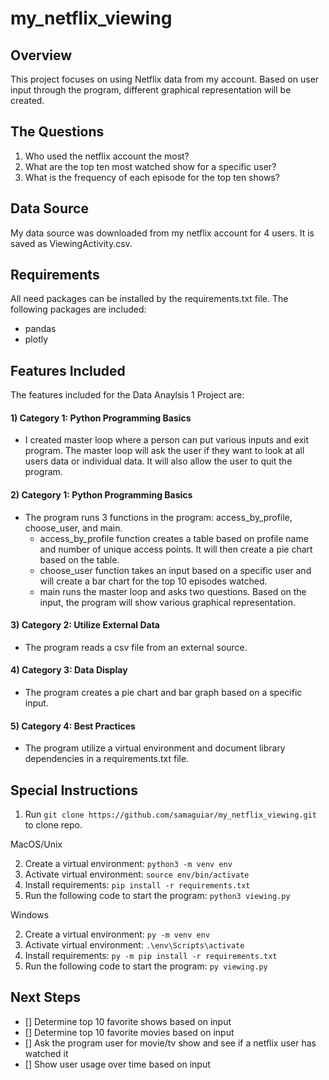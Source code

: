 # my_netflix_viewing

## Overview ## 

This project focuses on using Netflix data from my account. Based on user input through the program, different graphical representation will be created. 


## The Questions ## 
1) Who used the netflix account the most?
2) What are the top ten most watched show for a specific user? 
3) What is the frequency of each episode for the top ten shows?

## Data Source ##

My data source was downloaded from my netflix account for 4 users. It is saved as ViewingActivity.csv. 

## Requirements ##

All need packages can be installed by the requirements.txt file. The following packages are included:
- pandas
- plotly

## Features Included ##

The features included for the Data Anaylsis 1 Project are: 

#### 1) Category 1: Python Programming Basics ####
- I created master loop where a person can put various inputs and exit program. The master loop will ask the user if they want to look at all users data or individual data. It will also allow the user to quit the program. 

####  2) Category 1: Python Programming Basics #### 
- The program runs 3 functions in the program: access_by_profile, choose_user, and main. 
  - access_by_profile function creates a table based on profile name and number of unique access points. It will then create a pie chart based on the table. 
  - choose_user function takes an input based on a specific user and will create a bar chart for the top 10 episodes watched. 
  - main runs the master loop and asks two questions. Based on the input, the program will show various graphical representation. 

####  3) Category 2: Utilize External Data #### 
- The program reads a csv file from an external source. 

####  4) Category 3: Data Display #### 
- The program creates a pie chart and bar graph based on a specific input. 

####  5) Category 4: Best Practices ####
- The program utilize a virtual environment and document library dependencies in a requirements.txt file.



## Special Instructions ##
1. Run `git clone https://github.com/samaguiar/my_netflix_viewing.git` to clone repo.

MacOS/Unix

2. Create a virtual environment: `python3 -m venv env`
2. Activate virtual environment: `source env/bin/activate`
3. Install requirements: `pip install -r requirements.txt`
4. Run the following code to start the program: `python3 viewing.py`

Windows

2. Create a virtual environment: `py -m venv env`
3. Activate virtual environment: `.\env\Scripts\activate`
4. Install requirements: `py -m pip install -r requirements.txt`
5. Run the following code to start the program: `py viewing.py`

## Next Steps ##
- [] Determine top 10 favorite shows based on input
- [] Determine top 10 favorite movies based on input
- [] Ask the program user for movie/tv show and see if a netflix user has watched it
- [] Show user usage over time based on input


